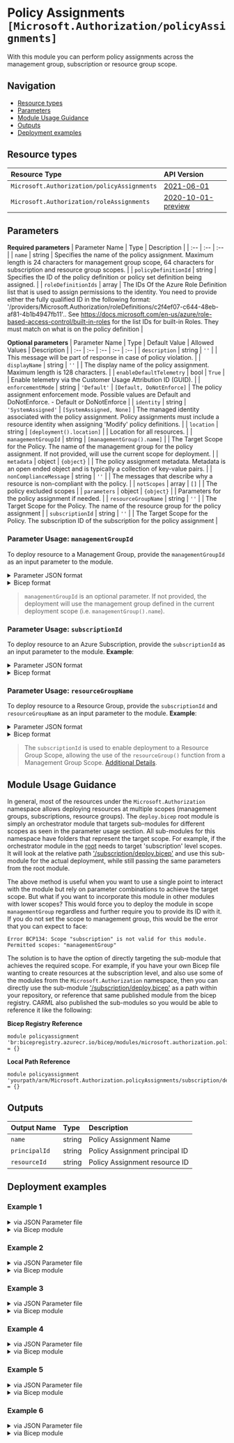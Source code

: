 # Policy Assignments `[Microsoft.Authorization/policyAssignments]`

With this module you can perform policy assignments across the management group, subscription or resource group scope.

## Navigation

- [Resource types](#Resource-types)
- [Parameters](#Parameters)
- [Module Usage Guidance](#Module-Usage-Guidance)
- [Outputs](#Outputs)
- [Deployment examples](#Deployment-examples)

## Resource types

| Resource Type | API Version |
| :-- | :-- |
| `Microsoft.Authorization/policyAssignments` | [2021-06-01](https://docs.microsoft.com/en-us/azure/templates/Microsoft.Authorization/2021-06-01/policyAssignments) |
| `Microsoft.Authorization/roleAssignments` | [2020-10-01-preview](https://docs.microsoft.com/en-us/azure/templates/Microsoft.Authorization/2020-10-01-preview/roleAssignments) |

## Parameters

**Required parameters**
| Parameter Name | Type | Description |
| :-- | :-- | :-- |
| `name` | string | Specifies the name of the policy assignment. Maximum length is 24 characters for management group scope, 64 characters for subscription and resource group scopes. |
| `policyDefinitionId` | string | Specifies the ID of the policy definition or policy set definition being assigned. |
| `roleDefinitionIds` | array | The IDs Of the Azure Role Definition list that is used to assign permissions to the identity. You need to provide either the fully qualified ID in the following format: '/providers/Microsoft.Authorization/roleDefinitions/c2f4ef07-c644-48eb-af81-4b1b4947fb11'.. See https://docs.microsoft.com/en-us/azure/role-based-access-control/built-in-roles for the list IDs for built-in Roles. They must match on what is on the policy definition |

**Optional parameters**
| Parameter Name | Type | Default Value | Allowed Values | Description |
| :-- | :-- | :-- | :-- | :-- |
| `description` | string | `''` |  | This message will be part of response in case of policy violation. |
| `displayName` | string | `''` |  | The display name of the policy assignment. Maximum length is 128 characters. |
| `enableDefaultTelemetry` | bool | `True` |  | Enable telemetry via the Customer Usage Attribution ID (GUID). |
| `enforcementMode` | string | `'Default'` | `[Default, DoNotEnforce]` | The policy assignment enforcement mode. Possible values are Default and DoNotEnforce. - Default or DoNotEnforce |
| `identity` | string | `'SystemAssigned'` | `[SystemAssigned, None]` | The managed identity associated with the policy assignment. Policy assignments must include a resource identity when assigning 'Modify' policy definitions. |
| `location` | string | `[deployment().location]` |  | Location for all resources. |
| `managementGroupId` | string | `[managementGroup().name]` |  | The Target Scope for the Policy. The name of the management group for the policy assignment. If not provided, will use the current scope for deployment. |
| `metadata` | object | `{object}` |  | The policy assignment metadata. Metadata is an open ended object and is typically a collection of key-value pairs. |
| `nonComplianceMessage` | string | `''` |  | The messages that describe why a resource is non-compliant with the policy. |
| `notScopes` | array | `[]` |  | The policy excluded scopes |
| `parameters` | object | `{object}` |  | Parameters for the policy assignment if needed. |
| `resourceGroupName` | string | `''` |  | The Target Scope for the Policy. The name of the resource group for the policy assignment |
| `subscriptionId` | string | `''` |  | The Target Scope for the Policy. The subscription ID of the subscription for the policy assignment |


### Parameter Usage: `managementGroupId`

To deploy resource to a Management Group, provide the `managementGroupId` as an input parameter to the module.

<details>

<summary>Parameter JSON format</summary>

```json
"managementGroupId": {
    "value": "contoso-group"
}
```

</details>


<details>

<summary>Bicep format</summary>

```bicep
managementGroupId: 'contoso-group'
```

</details>
<p>

> `managementGroupId` is an optional parameter. If not provided, the deployment will use the management group defined in the current deployment scope (i.e. `managementGroup().name`).

### Parameter Usage: `subscriptionId`

To deploy resource to an Azure Subscription, provide the `subscriptionId` as an input parameter to the module. **Example**:

<details>

<summary>Parameter JSON format</summary>

```json
"subscriptionId": {
    "value": "12345678-b049-471c-95af-123456789012"
}
```

</details>

<details>

<summary>Bicep format</summary>

```bicep
subscriptionId: '12345678-b049-471c-95af-123456789012'
```

</details>
<p>

### Parameter Usage: `resourceGroupName`

To deploy resource to a Resource Group, provide the `subscriptionId` and `resourceGroupName` as an input parameter to the module. **Example**:

<details>

<summary>Parameter JSON format</summary>

```json
"subscriptionId": {
    "value": "12345678-b049-471c-95af-123456789012"
},
"resourceGroupName": {
    "value": "target-resourceGroup"
}
```

</details>


<details>

<summary>Bicep format</summary>

```bicep
subscriptionId: '12345678-b049-471c-95af-123456789012'
resourceGroupName: 'target-resourceGroup'
```

</details>
<p>

> The `subscriptionId` is used to enable deployment to a Resource Group Scope, allowing the use of the `resourceGroup()` function from a Management Group Scope. [Additional Details](https://github.com/Azure/bicep/pull/1420).

## Module Usage Guidance

In general, most of the resources under the `Microsoft.Authorization` namespace allows deploying resources at multiple scopes (management groups, subscriptions, resource groups). The `deploy.bicep` root module is simply an orchestrator module that targets sub-modules for different scopes as seen in the parameter usage section. All sub-modules for this namespace have folders that represent the target scope. For example, if the orchestrator module in the [root](deploy.bicep) needs to target 'subscription' level scopes. It will look at the relative path ['/subscription/deploy.bicep'](./subscription/deploy.bicep) and use this sub-module for the actual deployment, while still passing the same parameters from the root module.

The above method is useful when you want to use a single point to interact with the module but rely on parameter combinations to achieve the target scope. But what if you want to incorporate this module in other modules with lower scopes? This would force you to deploy the module in scope `managementGroup` regardless and further require you to provide its ID with it. If you do not set the scope to management group, this would be the error that you can expect to face:

```bicep
Error BCP134: Scope "subscription" is not valid for this module. Permitted scopes: "managementGroup"
```

The solution is to have the option of directly targeting the sub-module that achieves the required scope. For example, if you have your own Bicep file wanting to create resources at the subscription level, and also use some of the modules from the `Microsoft.Authorization` namespace, then you can directly use the sub-module ['/subscription/deploy.bicep'](./subscription/deploy.bicep) as a path within your repository, or reference that same published module from the bicep registry. CARML also published the sub-modules so you would be able to reference it like the following:

**Bicep Registry Reference**
```bicep
module policyassignment 'br:bicepregistry.azurecr.io/bicep/modules/microsoft.authorization.policyassignments.subscription:version' = {}
```
**Local Path Reference**
```bicep
module policyassignment 'yourpath/arm/Microsoft.Authorization.policyAssignments/subscription/deploy.bicep' = {}
```

## Outputs

| Output Name | Type | Description |
| :-- | :-- | :-- |
| `name` | string | Policy Assignment Name |
| `principalId` | string | Policy Assignment principal ID |
| `resourceId` | string | Policy Assignment resource ID |

## Deployment examples

<h3>Example 1</h3>

<details>

<summary>via JSON Parameter file</summary>

```json
{
    "$schema": "https://schema.management.azure.com/schemas/2019-04-01/deploymentParameters.json#",
    "contentVersion": "1.0.0.0",
    "parameters": {
        "name": {
            "value": "<<namePrefix>>-min-mg-polAss"
        },
        "policyDefinitionID": {
            "value": "/providers/Microsoft.Authorization/policyDefinitions/06a78e20-9358-41c9-923c-fb736d382a4d"
        }
    }
}

```

</details>

<details>

<summary>via Bicep module</summary>

```bicep
module policyAssignments './Microsoft.Authorization/policyAssignments/deploy.bicep' = {
  name: '${uniqueString(deployment().name)}-policyAssignments'
  params: {
      name: '<<namePrefix>>-min-mg-polAss'
      policyDefinitionID: '/providers/Microsoft.Authorization/policyDefinitions/06a78e20-9358-41c9-923c-fb736d382a4d'
  }
```

</details>

<h3>Example 2</h3>

<details>

<summary>via JSON Parameter file</summary>

```json
{
    "$schema": "https://schema.management.azure.com/schemas/2019-04-01/deploymentParameters.json#",
    "contentVersion": "1.0.0.0",
    "parameters": {
        "name": {
            "value": "<<namePrefix>>-mg-polAss"
        },
        "displayName": {
            "value": "[Display Name] Policy Assignment at the management group scope"
        },
        "description": {
            "value": "[Description] Policy Assignment at the management group scope"
        },
        "policyDefinitionId": {
            "value": "/providers/Microsoft.Authorization/policyDefinitions/4f9dc7db-30c1-420c-b61a-e1d640128d26"
        },
        "parameters": {
            "value": {
                "tagName": {
                    "value": "env"
                },
                "tagValue": {
                    "value": "prod"
                }
            }
        },
        "nonComplianceMessage": {
            "value": "Violated Policy Assignment - This is a Non Compliance Message"
        },
        "enforcementMode": {
            "value": "DoNotEnforce"
        },
        "metadata": {
            "value": {
                "category": "Security",
                "version": "1.0"
            }
        },
        "location": {
            "value": "australiaeast"
        },
        "notScopes": {
            "value": [
                "/subscriptions/<<subscriptionId>>/resourceGroups/validation-rg"
            ]
        },
        "identity": {
            "value": "SystemAssigned"
        },
        "roleDefinitionIds": {
            "value": [
                "/providers/microsoft.authorization/roleDefinitions/b24988ac-6180-42a0-ab88-20f7382dd24c"
            ]
        },
        "managementGroupId": {
            "value": "<<managementGroupId>>"
        }
    }
}

```

</details>

<details>

<summary>via Bicep module</summary>

```bicep
module policyAssignments './Microsoft.Authorization/policyAssignments/deploy.bicep' = {
  name: '${uniqueString(deployment().name)}-policyAssignments'
  params: {
      roleDefinitionIds: [
        '/providers/microsoft.authorization/roleDefinitions/b24988ac-6180-42a0-ab88-20f7382dd24c'
      ]
      description: '[Description] Policy Assignment at the management group scope'
      parameters: {
        tagName: {
          value: 'env'
        }
        tagValue: {
          value: 'prod'
        }
      }
      metadata: {
        version: '1.0'
        category: 'Security'
      }
      enforcementMode: 'DoNotEnforce'
      nonComplianceMessage: 'Violated Policy Assignment - This is a Non Compliance Message'
      name: '<<namePrefix>>-mg-polAss'
      location: 'australiaeast'
      identity: 'SystemAssigned'
      managementGroupId: '<<managementGroupId>>'
      policyDefinitionId: '/providers/Microsoft.Authorization/policyDefinitions/4f9dc7db-30c1-420c-b61a-e1d640128d26'
      displayName: '[Display Name] Policy Assignment at the management group scope'
      notScopes: [
        '/subscriptions/<<subscriptionId>>/resourceGroups/validation-rg'
      ]
  }
```

</details>

<h3>Example 3</h3>

<details>

<summary>via JSON Parameter file</summary>

```json
{
    "$schema": "https://schema.management.azure.com/schemas/2019-04-01/deploymentParameters.json#",
    "contentVersion": "1.0.0.0",
    "parameters": {
        "name": {
            "value": "<<namePrefix>>-min-rg-polAss"
        },
        "policyDefinitionID": {
            "value": "/providers/Microsoft.Authorization/policyDefinitions/06a78e20-9358-41c9-923c-fb736d382a4d"
        },
        "subscriptionId": {
            "value": "<<subscriptionId>>"
        },
        "resourceGroupName": {
            "value": "<<resourceGroupName>>"
        }
    }
}

```

</details>

<details>

<summary>via Bicep module</summary>

```bicep
module policyAssignments './Microsoft.Authorization/policyAssignments/deploy.bicep' = {
  name: '${uniqueString(deployment().name)}-policyAssignments'
  params: {
      name: '<<namePrefix>>-min-rg-polAss'
      subscriptionId: '<<subscriptionId>>'
      resourceGroupName: '<<resourceGroupName>>'
      policyDefinitionID: '/providers/Microsoft.Authorization/policyDefinitions/06a78e20-9358-41c9-923c-fb736d382a4d'
  }
```

</details>

<h3>Example 4</h3>

<details>

<summary>via JSON Parameter file</summary>

```json
{
    "$schema": "https://schema.management.azure.com/schemas/2019-04-01/deploymentParameters.json#",
    "contentVersion": "1.0.0.0",
    "parameters": {
        "name": {
            "value": "<<namePrefix>>-rg-polAss"
        },
        "displayName": {
            "value": "[Display Name] Policy Assignment at the resource group scope"
        },
        "description": {
            "value": "[Description] Policy Assignment at the resource group scope"
        },
        "policyDefinitionId": {
            "value": "/providers/Microsoft.Authorization/policyDefinitions/4f9dc7db-30c1-420c-b61a-e1d640128d26"
        },
        "parameters": {
            "value": {
                "tagName": {
                    "value": "env"
                },
                "tagValue": {
                    "value": "prod"
                }
            }
        },
        "nonComplianceMessage": {
            "value": "Violated Policy Assignment - This is a Non Compliance Message"
        },
        "enforcementMode": {
            "value": "DoNotEnforce"
        },
        "metadata": {
            "value": {
                "category": "Security",
                "version": "1.0"
            }
        },
        "location": {
            "value": "australiaeast"
        },
        "notScopes": {
            "value": [
                "/subscriptions/<<subscriptionId>>/resourceGroups/<<resourceGroupName>>/providers/Microsoft.KeyVault/vaults/adp-<<namePrefix>>-az-kv-x-001"
            ]
        },
        "identity": {
            "value": "SystemAssigned"
        },
        "roleDefinitionIds": {
            "value": [
                "/providers/microsoft.authorization/roleDefinitions/b24988ac-6180-42a0-ab88-20f7382dd24c"
            ]
        },
        "subscriptionId": {
            "value": "<<subscriptionId>>"
        },
        "resourceGroupName": {
            "value": "<<resourceGroupName>>"
        }
    }
}

```

</details>

<details>

<summary>via Bicep module</summary>

```bicep
module policyAssignments './Microsoft.Authorization/policyAssignments/deploy.bicep' = {
  name: '${uniqueString(deployment().name)}-policyAssignments'
  params: {
      roleDefinitionIds: [
        '/providers/microsoft.authorization/roleDefinitions/b24988ac-6180-42a0-ab88-20f7382dd24c'
      ]
      description: '[Description] Policy Assignment at the resource group scope'
      parameters: {
        tagName: {
          value: 'env'
        }
        tagValue: {
          value: 'prod'
        }
      }
      metadata: {
        version: '1.0'
        category: 'Security'
      }
      nonComplianceMessage: 'Violated Policy Assignment - This is a Non Compliance Message'
      name: '<<namePrefix>>-rg-polAss'
      location: 'australiaeast'
      identity: 'SystemAssigned'
      enforcementMode: 'DoNotEnforce'
      resourceGroupName: '<<resourceGroupName>>'
      policyDefinitionId: '/providers/Microsoft.Authorization/policyDefinitions/4f9dc7db-30c1-420c-b61a-e1d640128d26'
      subscriptionId: '<<subscriptionId>>'
      displayName: '[Display Name] Policy Assignment at the resource group scope'
      notScopes: [
        '/subscriptions/<<subscriptionId>>/resourceGroups/<<resourceGroupName>>/providers/Microsoft.KeyVault/vaults/adp-<<namePrefix>>-az-kv-x-001'
      ]
  }
```

</details>

<h3>Example 5</h3>

<details>

<summary>via JSON Parameter file</summary>

```json
{
    "$schema": "https://schema.management.azure.com/schemas/2019-04-01/deploymentParameters.json#",
    "contentVersion": "1.0.0.0",
    "parameters": {
        "name": {
            "value": "<<namePrefix>>-min-sub-polAss"
        },
        "policyDefinitionID": {
            "value": "/providers/Microsoft.Authorization/policyDefinitions/06a78e20-9358-41c9-923c-fb736d382a4d"
        },
        "subscriptionId": {
            "value": "<<subscriptionId>>"
        }
    }
}

```

</details>

<details>

<summary>via Bicep module</summary>

```bicep
module policyAssignments './Microsoft.Authorization/policyAssignments/deploy.bicep' = {
  name: '${uniqueString(deployment().name)}-policyAssignments'
  params: {
      name: '<<namePrefix>>-min-sub-polAss'
      subscriptionId: '<<subscriptionId>>'
      policyDefinitionID: '/providers/Microsoft.Authorization/policyDefinitions/06a78e20-9358-41c9-923c-fb736d382a4d'
  }
```

</details>

<h3>Example 6</h3>

<details>

<summary>via JSON Parameter file</summary>

```json
{
    "$schema": "https://schema.management.azure.com/schemas/2019-04-01/deploymentParameters.json#",
    "contentVersion": "1.0.0.0",
    "parameters": {
        "name": {
            "value": "<<namePrefix>>-sub-polAss"
        },
        "displayName": {
            "value": "[Display Name] Policy Assignment at the subscription scope"
        },
        "description": {
            "value": "[Description] Policy Assignment at the subscription scope"
        },
        "policyDefinitionId": {
            "value": "/providers/Microsoft.Authorization/policyDefinitions/4f9dc7db-30c1-420c-b61a-e1d640128d26"
        },
        "parameters": {
            "value": {
                "tagName": {
                    "value": "env"
                },
                "tagValue": {
                    "value": "prod"
                }
            }
        },
        "nonComplianceMessage": {
            "value": "Violated Policy Assignment - This is a Non Compliance Message"
        },
        "enforcementMode": {
            "value": "DoNotEnforce"
        },
        "metadata": {
            "value": {
                "category": "Security",
                "version": "1.0"
            }
        },
        "location": {
            "value": "australiaeast"
        },
        "notScopes": {
            "value": [
                "/subscriptions/<<subscriptionId>>/resourceGroups/validation-rg"
            ]
        },
        "identity": {
            "value": "SystemAssigned"
        },
        "roleDefinitionIds": {
            "value": [
                "/providers/microsoft.authorization/roleDefinitions/b24988ac-6180-42a0-ab88-20f7382dd24c"
            ]
        },
        "subscriptionId": {
            "value": "<<subscriptionId>>"
        }
    }
}

```

</details>

<details>

<summary>via Bicep module</summary>

```bicep
module policyAssignments './Microsoft.Authorization/policyAssignments/deploy.bicep' = {
  name: '${uniqueString(deployment().name)}-policyAssignments'
  params: {
      roleDefinitionIds: [
        '/providers/microsoft.authorization/roleDefinitions/b24988ac-6180-42a0-ab88-20f7382dd24c'
      ]
      description: '[Description] Policy Assignment at the subscription scope'
      parameters: {
        tagName: {
          value: 'env'
        }
        tagValue: {
          value: 'prod'
        }
      }
      metadata: {
        version: '1.0'
        category: 'Security'
      }
      nonComplianceMessage: 'Violated Policy Assignment - This is a Non Compliance Message'
      name: '<<namePrefix>>-sub-polAss'
      location: 'australiaeast'
      identity: 'SystemAssigned'
      enforcementMode: 'DoNotEnforce'
      policyDefinitionId: '/providers/Microsoft.Authorization/policyDefinitions/4f9dc7db-30c1-420c-b61a-e1d640128d26'
      subscriptionId: '<<subscriptionId>>'
      displayName: '[Display Name] Policy Assignment at the subscription scope'
      notScopes: [
        '/subscriptions/<<subscriptionId>>/resourceGroups/validation-rg'
      ]
  }
```

</details>
